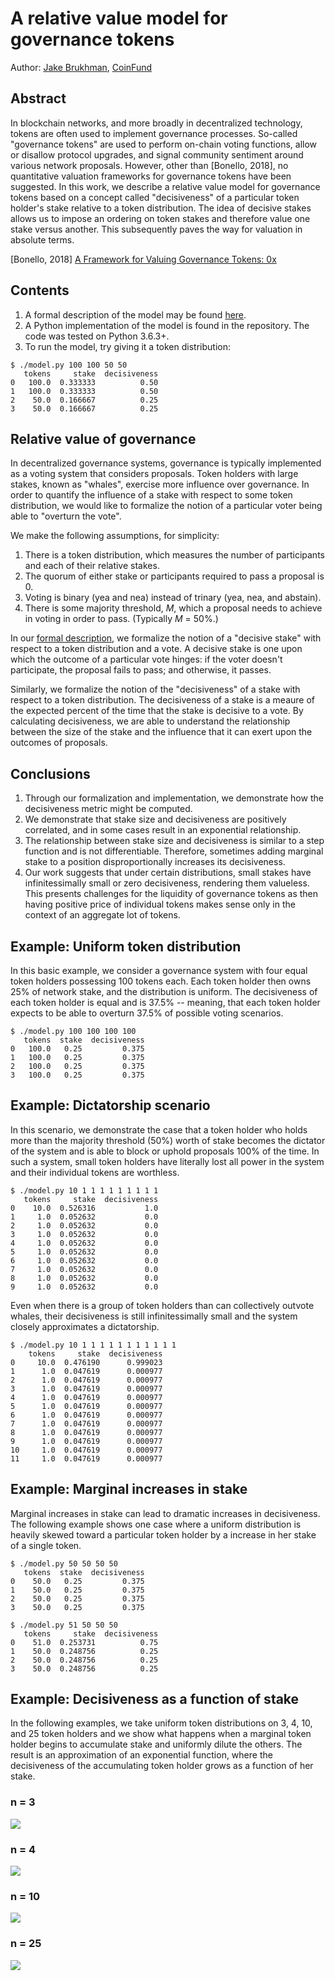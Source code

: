 # A relative value model for governance tokens

Author: [Jake Brukhman](mailto:jake@coinfund.io), [CoinFund](http://coinfund.io)

## Abstract

In blockchain networks, and more broadly in decentralized technology, tokens are often used to implement governance processes. So-called "governance tokens" are used to perform on-chain voting functions, allow or disallow protocol upgrades, and signal community sentiment around various network proposals. However, other than \[Bonello, 2018\], no quantitative valuation frameworks for governance tokens have been suggested. In this work, we describe a relative value model for governance tokens based on a concept called "decisiveness" of a particular token holder's stake relative to a token distribution. The idea of decisive stakes allows us to impose an ordering on token stakes and therefore value one stake versus another. This subsequently paves the way for valuation in absolute terms.

\[Bonello, 2018\] [A Framework for Valuing Governance Tokens: 0x](https://hackernoon.com/a-framework-for-valuing-governance-tokens-0x-49d2cf2ef5bc)

## Contents

1. A formal description of the model may be found [here](https://github.com/coinfund/governance-model/blob/master/Relative_Governance.pdf). 
2. A Python implementation of the model is found in the repository. The code was tested on Python 3.6.3+.
3. To run the model, try giving it a token distribution:

```
$ ./model.py 100 100 50 50
   tokens     stake  decisiveness
0   100.0  0.333333          0.50
1   100.0  0.333333          0.50
2    50.0  0.166667          0.25
3    50.0  0.166667          0.25
```

## Relative value of governance

In decentralized governance systems, governance is typically implemented as a voting system that considers proposals. Token holders with large stakes, known as "whales", exercise more influence over governance. In order to quantify the influence of a stake with respect to some token distribution, we would like to formalize the notion of a particular voter being able to "overturn the vote". 

We make the following assumptions, for simplicity:

1. There is a token distribution, which measures the number of participants and each of their relative stakes.
2. The quorum of either stake or participants required to pass a proposal is 0.
3. Voting is binary (yea and nea) instead of trinary (yea, nea, and abstain).
4. There is some majority threshold, *M*, which a proposal needs to achieve in voting in order to pass. (Typically *M* = 50%.)

In our [formal description](https://github.com/coinfund/governance-model/blob/master/Relative_Governance.pdf), we formalize the notion of a "decisive stake" with respect to a token distribution and a vote. A decisive stake is one upon which the outcome of a particular vote hinges: if the voter doesn't participate, the proposal fails to pass; and otherwise, it passes.

Similarly, we formalize the notion of the "decisiveness" of a stake with respect to a token distribution. The decisiveness of a stake is a meaure of the expected percent of the time that the stake is decisive to a vote. By calculating decisiveness, we are able to understand the relationship between the size of the stake and the influence that it can exert upon the outcomes of proposals. 

## Conclusions

1. Through our formalization and implementation, we demonstrate how the decisiveness metric might be computed.
2. We demonstrate that stake size and decisiveness are positively correlated, and in some cases result in an exponential relationship.
3. The relationship between stake size and decisiveness is similar to a step function and is not differentiable. Therefore, sometimes adding marginal stake to a position disproportionally increases its decisiveness.
4. Our work suggests that under certain distributions, small stakes have infinitessimally small or zero decisiveness, rendering them valueless. This presents challenges for the liquidity of governance tokens as then having positive price of individual tokens makes sense only in the context of an aggregate lot of tokens.

## Example: Uniform token distribution

In this basic example, we consider a governance system with four equal token holders possessing 100 tokens each. Each token holder then owns 25% of network stake, and the distribution is uniform. The decisiveness of each token holder is equal and is 37.5% -- meaning, that each token holder expects to be able to overturn 37.5% of possible voting scenarios.
```
$ ./model.py 100 100 100 100
   tokens  stake  decisiveness
0   100.0   0.25         0.375
1   100.0   0.25         0.375
2   100.0   0.25         0.375
3   100.0   0.25         0.375
```

## Example: Dictatorship scenario

In this scenario, we demonstrate the case that a token holder who holds more than the majority threshold (50%) worth of stake becomes the dictator of the system and is able to block or uphold proposals 100% of the time. In such a system, small token holders have literally lost all power in the system and their individual tokens are worthless.

```
$ ./model.py 10 1 1 1 1 1 1 1 1 1
   tokens     stake  decisiveness
0    10.0  0.526316           1.0
1     1.0  0.052632           0.0
2     1.0  0.052632           0.0
3     1.0  0.052632           0.0
4     1.0  0.052632           0.0
5     1.0  0.052632           0.0
6     1.0  0.052632           0.0
7     1.0  0.052632           0.0
8     1.0  0.052632           0.0
9     1.0  0.052632           0.0
```

Even when there is a group of token holders than can collectively outvote whales, their decisiveness is still infinitessimally small and the system closely approximates a dictatorship.

```
$ ./model.py 10 1 1 1 1 1 1 1 1 1 1 1
    tokens     stake  decisiveness
0     10.0  0.476190      0.999023
1      1.0  0.047619      0.000977
2      1.0  0.047619      0.000977
3      1.0  0.047619      0.000977
4      1.0  0.047619      0.000977
5      1.0  0.047619      0.000977
6      1.0  0.047619      0.000977
7      1.0  0.047619      0.000977
8      1.0  0.047619      0.000977
9      1.0  0.047619      0.000977
10     1.0  0.047619      0.000977
11     1.0  0.047619      0.000977
```

## Example: Marginal increases in stake

Marginal increases in stake can lead to dramatic increases in decisiveness. The following example shows one case where a uniform distribution is heavily skewed toward a particular token holder by a increase in her stake of a single token.

```
$ ./model.py 50 50 50 50
   tokens  stake  decisiveness
0    50.0   0.25         0.375
1    50.0   0.25         0.375
2    50.0   0.25         0.375
3    50.0   0.25         0.375

$ ./model.py 51 50 50 50
   tokens     stake  decisiveness
0    51.0  0.253731          0.75
1    50.0  0.248756          0.25
2    50.0  0.248756          0.25
3    50.0  0.248756          0.25
```

## Example: Decisiveness as a function of stake

In the following examples, we take uniform token distributions on 3, 4, 10, and 25 token holders and we show what happens when a marginal token holder begins to accumulate stake and uniformly dilute the others. The result is an approximation of an exponential function, where the decisiveness of the accumulating token holder grows as a function of her stake.

### n = 3

![](https://i.imgur.com/6lLRAc2.png)

### n = 4

![](https://i.imgur.com/BkfrxdK.png)

### n = 10

![](https://i.imgur.com/gIHaSRl.png)

### n = 25

![](https://i.imgur.com/2OltqJR.png)
